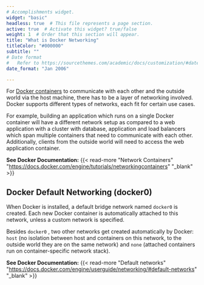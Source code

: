 ```yaml
---
# Accomplishments widget.
widget: "basic"  
headless: true  # This file represents a page section.
active: true  # Activate this widget? true/false
weight: 1  # Order that this section will appear.
title: "What is Docker Networking"
titleColor: "#000000"
subtitle: ""
# Date format
#   Refer to https://sourcethemes.com/academic/docs/customization/#date-format
date_format: "Jan 2006"

---
```


For [Docker containers](/display/containers/Docker+Containers) to communicate with each other and the outside world via the host machine, there has to be a layer of networking involved. Docker supports different types of networks, each fit for certain use cases.

For example, building an application which runs on a single Docker container will have a different network setup as compared to a web application with a cluster with database, application and load balancers which span multiple containers that need to communicate with each other. Additionally, clients from the outside world will need to access the web application container.

**See Docker Documentation:** {{< read-more "Network Containers" "https://docs.docker.com/engine/tutorials/networkingcontainers" "_blank"  >}}

## Docker Default Networking (docker0)

When Docker is installed, a default bridge network named  `docker0` is created. Each new Docker container is automatically attached to this network, unless a custom network is specified.

Besides  `docker0`  , two other networks get created automatically by Docker:  `host`  (no isolation between host and containers on this network, to the outside world they are on the same network) and  `none`            (attached containers run on container-specific network stack).

**See Docker Documentation:** {{< read-more "Default networks" "https://docs.docker.com/engine/userguide/networking/#default-networks" "_blank"  >}}


